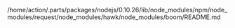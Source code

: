 /home/action/.parts/packages/nodejs/0.10.26/lib/node_modules/npm/node_modules/request/node_modules/hawk/node_modules/boom/README.md